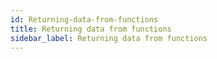 ```yaml
---
id: Returning-data-from-functions
title: Returning data from functions
sidebar_label: Returning data from functions
---
```



#
